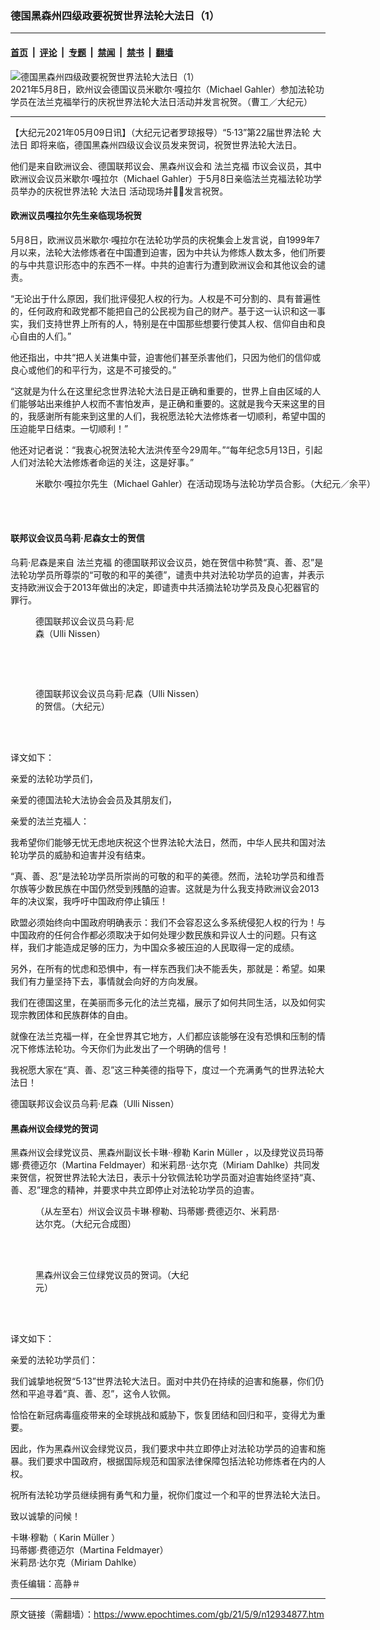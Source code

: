### 德国黑森州四级政要祝贺世界法轮大法日（1）

---

#### [首页](../../../..?n12934877) &nbsp;|&nbsp; [评论](../../../../../epoch-comment?n12934877) &nbsp;|&nbsp; [专题](../../../../../epoch-special?n12934877) &nbsp;|&nbsp; [禁闻](../../../../../epoch-news?n12934877) &nbsp;|&nbsp; [禁书](../../../../../books?n12934877) &nbsp;|&nbsp; [翻墙](https://github.com/gfw-breaker/nogfw/blob/master/README.md?n12934877)


<div><img alt="德国黑森州四级政要祝贺世界法轮大法日（1）" class="attachment-djy_600_400 size-djy_600_400 wp-post-image" src="https://i.epochtimes.com/assets/uploads/2021/05/id12934910-f_DSC7163-600x400.jpg"/>
<div class="caption">
 2021年5月8日，欧州议会德国议员米歇尔‧嘎拉尔（Michael Gahler）参加法轮功学员在法兰克福举行的庆祝世界法轮大法日活动并发言祝贺。（曹工／大纪元）
</div></div><hr/><div class="post_content" id="artbody" itemprop="articleBody">
 <!-- article content begin -->
 <p>
  【大纪元2021年05月09日讯】（大纪元记者罗琼报导）“5‧13”第22届世界法轮
  <ok href="https://www.epochtimes.com/gb/tag/%E5%A4%A7%E6%B3%95%E6%97%A5.html">
   大法日
  </ok>
  即将来临，德国黑森州四级议会议员发来贺词，祝贺世界法轮大法日。
 </p>
 <p>
  他们是来自欧洲议会、德国联邦议会、黑森州议会和
  <ok href="https://www.epochtimes.com/gb/tag/%E6%B3%95%E5%85%B0%E5%85%8B%E7%A6%8F.html">
   法兰克福
  </ok>
  市议会议员，其中欧洲议会议员米歇尔‧嘎拉尔（Michael Gahler）于5月8日亲临法兰克福法轮功学员举办的庆祝世界法轮
  <ok href="https://www.epochtimes.com/gb/tag/%E5%A4%A7%E6%B3%95%E6%97%A5.html">
   大法日
  </ok>
  活动现场并发言祝贺。
 </p>
 <h4>
  欧洲议员嘎拉尔先生亲临现场祝贺
 </h4>
 <p>
  5月8日，欧洲议员米歇尔‧嘎拉尔在法轮功学员的庆祝集会上发言说，自1999年7月以来，法轮大法修炼者在中国遭到迫害，因为中共认为修炼人数太多，他们所要的与中共意识形态中的东西不一样。中共的迫害行为遭到欧洲议会和其他议会的谴责。
 </p>
 <p>
  “无论出于什么原因，我们批评侵犯人权的行为。人权是不可分割的、具有普遍性的，任何政府和政党都不能把自己的公民视为自己的财产。基于这一认识和这一事实，我们支持世界上所有的人，特别是在中国那些想要行使其人权、信仰自由和良心自由的人们。”
 </p>
 <p>
  他还指出，中共“把人关进集中营，迫害他们甚至杀害他们，只因为他们的信仰或良心或他们的和平行为，这是不可接受的。”
 </p>
 <p>
  “这就是为什么在这里纪念世界法轮大法日是正确和重要的，世界上自由区域的人们能够站出来维护人权而不害怕发声，是正确和重要的。这就是我今天来这里的目的，我感谢所有能来到这里的人们，我祝愿法轮大法修炼者一切顺利，希望中国的压迫能早日结束。一切顺利！”
 </p>
 <p>
  他还对记者说：“我衷心祝贺法轮大法洪传至今29周年。”“每年纪念5月13日，引起人们对法轮大法修炼者命运的关注，这是好事。”
 </p>
 <figure aria-describedby="caption-attachment-12934924" class="wp-caption aligncenter" id="attachment_12934924" style="width: 600px">
  <ok href="https://i.epochtimes.com/assets/uploads/2021/05/id12934924-f_FFM_20210508_Gahler2.jpg" target="_blank">
   <img alt="" class="size-large wp-image-12934924" src="https://i.epochtimes.com/assets/uploads/2021/05/id12934924-f_FFM_20210508_Gahler2-600x400.jpg"/>
  </ok>
  <br/><figcaption class="wp-caption-text" id="caption-attachment-12934924">
   米歇尔‧嘎拉尔先生（Michael Gahler）在活动现场与法轮功学员合影。（大纪元／余平）
  </figcaption><br/>
 </figure><br/>
 <h4>
  联邦议会议员乌莉‧尼森女士的贺信
 </h4>
 <p>
  乌莉‧尼森是来自
  <ok href="https://www.epochtimes.com/gb/tag/%E6%B3%95%E5%85%B0%E5%85%8B%E7%A6%8F.html">
   法兰克福
  </ok>
  的德国联邦议会议员，她在贺信中称赞“真、善、忍”是法轮功学员所尊崇的“可敬的和平的美德”，谴责中共对法轮功学员的迫害，并表示支持欧洲议会于2013年做出的决定，即谴责中共活摘法轮功学员及良心犯器官的罪行。
 </p>
 <figure aria-describedby="caption-attachment-12934976" class="wp-caption aligncenter" id="attachment_12934976" style="width: 172px">
  <ok href="https://i.epochtimes.com/assets/uploads/2021/05/id12934976-Foto-von-Frau-Nissen.jpg" target="_blank">
   <img alt="" class="wp-image-12934976" src="https://i.epochtimes.com/assets/uploads/2021/05/id12934976-Foto-von-Frau-Nissen-600x600.jpg"/>
  </ok>
  <br/><figcaption class="wp-caption-text" id="caption-attachment-12934976">
   德国联邦议会议员乌莉·尼森（Ulli Nissen）
  </figcaption><br/>
 </figure><br/>
 <p>
  <img alt="" class="wp-image-12934967 aligncenter" src="https://i.epochtimes.com/assets/uploads/2021/05/id12934967-1f46df6730ee28695d6860d1cfe6af37.jpg"/>
 </p>
 <figure aria-describedby="caption-attachment-12934969" class="wp-caption aligncenter" id="attachment_12934969" style="width: 264px">
  <ok href="https://i.epochtimes.com/assets/uploads/2021/05/id12934969-ab8f2491578810b76e58ca2a7334c1fb.jpg" target="_blank">
   <img alt="" class="wp-image-12934969" src="https://i.epochtimes.com/assets/uploads/2021/05/id12934969-ab8f2491578810b76e58ca2a7334c1fb.jpg"/>
  </ok>
  <br/><figcaption class="wp-caption-text" id="caption-attachment-12934969">
   德国联邦议会议员乌莉·尼森（Ulli Nissen）的贺信。（大纪元）
  </figcaption><br/>
 </figure><br/>
 <p>
  译文如下：
 </p>
 <p>
  亲爱的法轮功学员们，
 </p>
 <p>
  亲爱的德国法轮大法协会会员及其朋友们，
 </p>
 <p>
  亲爱的法兰克福人：
 </p>
 <p>
  我希望你们能够无忧无虑地庆祝这个世界法轮大法日，然而，中华人民共和国对法轮功学员的威胁和迫害并没有结束。
 </p>
 <p>
  “真、善、忍”是法轮功学员所崇尚的可敬的和平的美德。然而，法轮功学员和维吾尔族等少数民族在中国仍然受到残酷的迫害。这就是为什么我支持欧洲议会2013年的决议案，我呼吁中国政府停止镇压！
 </p>
 <p>
  欧盟必须始终向中国政府明确表示：我们不会容忍这么多系统侵犯人权的行为！与中国政府的任何合作都必须取决于如何处理少数民族和异议人士的问题。只有这样，我们才能造成足够的压力，为中国众多被压迫的人民取得一定的成绩。
 </p>
 <p>
  另外，在所有的忧虑和恐惧中，有一样东西我们决不能丢失，那就是：希望。如果我们有力量坚持下去，事情就会向好的方向发展。
 </p>
 <p>
  我们在德国这里，在美丽而多元化的法兰克福，展示了如何共同生活，以及如何实现宗教团体和民族群体的自由。
 </p>
 <p>
  就像在法兰克福一样，在全世界其它地方，人们都应该能够在没有恐惧和压制的情况下修炼法轮功。今天你们为此发出了一个明确的信号！
 </p>
 <p>
  我祝愿大家在“真、善、忍”这三种美德的指导下，度过一个充满勇气的世界法轮大法日！
 </p>
 <p>
  德国联邦议会议员乌莉·尼森（Ulli Nissen）
 </p>
 <h4>
  黑森州议会绿党的贺词
 </h4>
 <p>
  黑森州议会绿党议员、黑森州副议长卡琳·‧穆勒 Karin Müller ，以及绿党议员玛蒂娜‧费德迈尔（Martina Feldmayer）和米莉昂·‧达尔克（Miriam Dahlke）共同发来贺信，祝贺世界法轮大法日，表示十分钦佩法轮功学员面对迫害始终坚持“真、善、忍”理念的精神，并要求中共立即停止对法轮功学员的迫害。
 </p>
 <figure aria-describedby="caption-attachment-12934994" class="wp-caption aligncenter" id="attachment_12934994" style="width: 397px">
  <ok href="https://i.epochtimes.com/assets/uploads/2021/05/id12934994-5cad8c251e201cab40c70827a962de49.jpg" target="_blank">
   <img alt="" class="wp-image-12934994" src="https://i.epochtimes.com/assets/uploads/2021/05/id12934994-5cad8c251e201cab40c70827a962de49-600x303.jpg"/>
  </ok>
  <br/><figcaption class="wp-caption-text" id="caption-attachment-12934994">
   （从左至右）州议会议员卡琳‧穆勒、玛蒂娜‧费德迈尔、米莉昂‧达尔克。（大纪元合成图）
  </figcaption><br/>
 </figure><br/>
 <figure aria-describedby="caption-attachment-12934989" class="wp-caption aligncenter" id="attachment_12934989" style="width: 260px">
  <ok href="https://i.epochtimes.com/assets/uploads/2021/05/id12934989-f023a67316a2cb9379ff24a046bca95e.jpg" target="_blank">
   <img alt="" class="wp-image-12934989" src="https://i.epochtimes.com/assets/uploads/2021/05/id12934989-f023a67316a2cb9379ff24a046bca95e.jpg"/>
  </ok>
  <br/><figcaption class="wp-caption-text" id="caption-attachment-12934989">
   黑森州议会三位绿党议员的贺词。（大纪元）
  </figcaption><br/>
 </figure><br/>
 <p>
  译文如下：
 </p>
 <p>
  亲爱的法轮功学员们：
 </p>
 <p>
  我们诚挚地祝贺“5‧13”世界法轮大法日。面对中共仍在持续的迫害和施暴，你们仍然和平追寻着“真、善、忍”，这令人钦佩。
 </p>
 <p>
  恰恰在新冠病毒瘟疫带来的全球挑战和威胁下，恢复团结和回归和平，变得尤为重要。
 </p>
 <p>
  因此，作为黑森州议会绿党议员，我们要求中共立即停止对法轮功学员的迫害和施暴。我们要求中国政府，根据国际规范和国家法律保障包括法轮功修炼者在内的人权。
 </p>
 <p>
  祝所有法轮功学员继续拥有勇气和力量，祝你们度过一个和平的世界法轮大法日。
 </p>
 <p>
  致以诚挚的问候！
 </p>
 <p>
  卡琳‧穆勒（ Karin Müller ）
  <br/>
  玛蒂娜‧费德迈尔（Martina Feldmayer）
  <br/>
  米莉昂‧达尔克（Miriam Dahlke）
 </p>
 <p>
  责任编辑：高静＃
 </p>
 <!-- article content end -->
 <div id="below_article_ad">
 </div>
</div>


---

原文链接（需翻墙）：https://www.epochtimes.com/gb/21/5/9/n12934877.htm